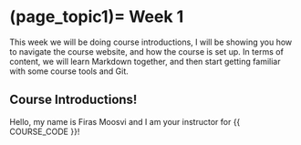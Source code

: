 (page_topic1)=
Week 1
=======================

This week we will be doing course introductions, I will be showing you how to navigate the course website, and how the course is set up. 
In terms of content, we will learn Markdown together, and then start getting familiar with some course tools and Git.

## Course Introductions!

Hello, my name is Firas Moosvi and I am your instructor for {{ COURSE_CODE }}! 